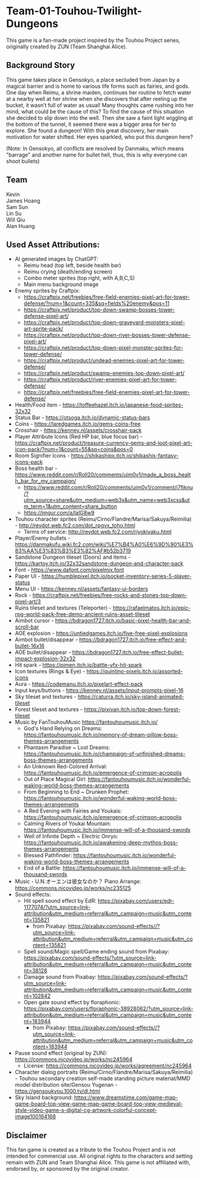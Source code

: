 # Team-01-Touhou-Twilight-Dungeons

This game is a fan-made project inspired by the Touhou Project series, originally created by ZUN (Team Shanghai Alice).

## Background Story

This game takes place in Gensokyo, a place secluded from Japan by a magical barrier and is home to various life forms such as fairies, and gods. One day when Reimu, a shrine maiden, continues her routine to fetch water at a nearby well at her shrine when she discovers that after reeling up the bucket, it wasn’t full of water as usual! Many thoughts came rushing into her mind, what could be the cause of this? To find the cause of this situation she decided to slip down into the well. Then she saw a faint light wiggling at the bottom of the tunnel, it seemed there was a bigger area for her to explore. She found a dungeon! With this great discovery, her main motivation for water shifted. Her eyes sparkled, who put this dungeon here?

(Note: In Gensokyo, all conflicts are resolved by Danmaku, which means "barrage" and another name for bullet hell, thus, this is why everyone can shoot bullets)

## Team

Kevin <br />
James Hoang <br />
Sam Sun <br />
Lin Su <br />
Will Qiu <br />
Alan Huang <br />

## Used Asset Attributions:
- AI generated images by ChatGPT: 
	- Reimu head (top left, beside health bar)
	- Reimu crying (death/ending screen)
	- Combo meter sprites (top right, with A,B,C,S)
	- Main menu background image
- Enemy sprites by Craftpix:
	- https://craftpix.net/freebies/free-field-enemies-pixel-art-for-tower-defense/?num=1&count=335&sq=fields%20enemy&pos=11
	- https://craftpix.net/product/top-down-swamp-bosses-tower-defense-pixel-art/
	- https://craftpix.net/product/top-down-graveyard-monsters-pixel-art-sprite-pack/
	- https://craftpix.net/product/top-down-river-bosses-tower-defense-pixel-art/
	- https://craftpix.net/product/top-down-pixel-monster-sprites-for-tower-defense/
	- https://craftpix.net/product/undead-enemies-pixel-art-for-tower-defense/
	- https://craftpix.net/product/swamp-enemies-top-down-pixel-art/
	- https://craftpix.net/product/river-enemies-pixel-art-for-tower-defense/
	- https://craftpix.net/freebies/free-field-enemies-pixel-art-for-tower-defense/
- Health/Food item - https://toffeehazel.itch.io/japanese-food-sprites-32x32
- Status Bar - https://otsoga.itch.io/dynamic-status-bars
- Coins - https://laredgames.itch.io/gems-coins-free
- Crosshair - https://kenney.nl/assets/crosshair-pack
- Player Attribute Icons (Red HP bar, blue focus bar) - https://craftpix.net/product/treasure-currency-gems-and-loot-pixel-art-icon-pack/?num=1&count=55&sq=coins&pos=0
- Room Signifier Icons - https://shikashipx.itch.io/shikashis-fantasy-icons-pack
- Boss health bar - https://www.reddit.com/r/Roll20/comments/uim0v1/made_a_boss_health_bar_for_my_campaign/
	- https://www.reddit.com/r/Roll20/comments/uim0v1/comment/i7fiknu/?utm_source=share&utm_medium=web3x&utm_name=web3xcss&utm_term=1&utm_content=share_button
	- https://imgur.com/a/laIG8w9
- Touhou character sprites (Reimu/Cirno/Flandre/Marisa/Sakuya/Reimilia) - http://revdot.web.fc2.com/dot_rpgvx_toho.html
	- Terms of service: http://revdot.web.fc2.com/riyokiyaku.html
- Player/Enemy bullets - https://danmakufu.wiki.fc2.com/wiki/%E7%B4%A0%E6%9D%90%E3%83%AA%E3%83%B3%E3%82%AF#b52b3719
- Sandstone Dungeon tileset (Doors) and items - https://kartoy.itch.io/32x32sandstone-dungeon-and-character-pack
- Font - https://www.dafont.com/pixelmix.font
- Paper UI - https://humblepixel.itch.io/pocket-inventory-series-5-player-status
- Menu UI - https://kenney.nl/assets/fantasy-ui-borders
- Rock - https://craftpix.net/freebies/free-rocks-and-stones-top-down-pixel-art/3
- Ruins tileset and textures (Teleporter) - https://rafaelmatos.itch.io/epic-rpg-world-pack-free-demo-ancient-ruins-asset-tileset
- Aimbot cursor - https://bdragon1727.itch.io/basic-pixel-health-bar-and-scroll-bar
- AOE explosion - https://untiedgames.itch.io/five-free-pixel-explosions
- Aimbot bullet/disappear - https://bdragon1727.itch.io/free-effect-and-bullet-16x16
- AOE bullet/disappear - https://bdragon1727.itch.io/free-effect-bullet-impact-explosion-32x32
- Hit spark - https://pimen.itch.io/battle-vfx-hit-spark
- Icon textures (Rings & Eye) - https://quintino-pixels.itch.io/assorted-icons
- Aura - https://codemanu.itch.io/pixelart-effect-pack
- Input keys/buttons - https://kenney.nl/assets/input-prompts-pixel-16
- Sky tileset and textures - https://caturra.itch.io/sky-island-animated-tileset
- Forest tileset and textures - https://pixivan.itch.io/top-down-forest-tileset
- Music by FanTouhouMusic https://fantouhoumusic.itch.io/
	- God's Hand Relying on Dreams: https://fantouhoumusic.itch.io/memory-of-dream-pillow-boss-themes-arrangements
	- Phantasm Paradise ~ Lost Dreams: https://fantouhoumusic.itch.io/champaign-of-unfinished-dreams-boss-themes-arrangements
	- An Unknown Red-Colored Arrival: https://fantouhoumusic.itch.io/emergence-of-crimson-acropolis
	- Out of Place Magical Girl: https://fantouhoumusic.itch.io/wonderful-waking-world-boss-themes-arrangements
	- From Beginning to End ~ Drunken Prophet: https://fantouhoumusic.itch.io/wonderful-waking-world-boss-themes-arrangements
	- A Red Evening with Fairies and Youkais: https://fantouhoumusic.itch.io/emergence-of-crimson-acropolis
	- Calming Rivers of Youkai Mountain: https://fantouhoumusic.itch.io/immense-will-of-a-thousand-swords
	- Well of Infinite Depth ~ Electric Onryo: https://fantouhoumusic.itch.io/awakening-deep-mythos-boss-themes-arrangements
	- Blessed Pathfinder: https://fantouhoumusic.itch.io/wonderful-waking-world-boss-themes-arrangements
	- End of a Battle: https://fantouhoumusic.itch.io/immense-will-of-a-thousand-swords
- Music - U.N.オーエンは彼女なのか？ Piano Arrange: https://commons.nicovideo.jp/works/nc235125
- Sound effects:
	- Hit spell sound effect by EdR: https://pixabay.com/users/edr-1177074/?utm_source=link-attribution&utm_medium=referral&utm_campaign=music&utm_content=135821
		- from Pixabay: https://pixabay.com/sound-effects//?utm_source=link-attribution&utm_medium=referral&utm_campaign=music&utm_content=135821
	- Spell sound/Magic spell/Game ending sound from Pixabay: https://pixabay.com/sound-effects/?utm_source=link-attribution&utm_medium=referral&utm_campaign=music&utm_content=38128
	- Damage sound from Pixabay: https://pixabay.com/sound-effects/?utm_source=link-attribution&utm_medium=referral&utm_campaign=music&utm_content=102842
	- Open gate sound effect by floraphonic: https://pixabay.com/users/floraphonic-38928062/?utm_source=link-attribution&utm_medium=referral&utm_campaign=music&utm_content=183944
		- from Pixabay: https://pixabay.com/sound-effects//?utm_source=link-attribution&utm_medium=referral&utm_campaign=music&utm_content=183944
- Pause sound effect (original by ZUN): https://commons.nicovideo.jp/works/nc245964
	- License: https://commons.nicovideo.jp/works/agreement/nc245964
- Character dialog portraits (Reimu/Cirno/Flandre/Marisa/Sakuya/Reimilia) - Touhou secondary creation self-made standing picture material/MMD model distribution site/Gensou Yugenan - https://gensoukyou.1000.tv/dl.html
- Sky Island background: https://www.dreamstime.com/game-map-game-board-top-view-game-map-game-board-top-view-medieval-style-video-game-s-digital-cg-artwork-colorful-concept-image100164168

## Disclaimer

This fan game is created as a tribute to the Touhou Project and is not intended for commercial use. All original rights to the characters and setting remain with ZUN and Team Shanghai Alice. This game is not affiliated with, endorsed by, or sponsored by the original creator.
